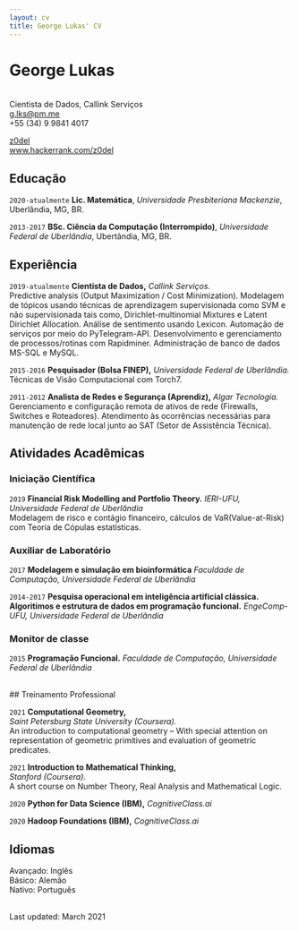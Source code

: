 ```yaml
---
layout: cv
title: George Lukas' CV
---
```


# George Lukas
<br/>Cientista de Dados, Callink Serviços <br/>
<a href="g.lks@pm.me">g.lks@pm.me</a> 
<br/>+55 (34) 9 9841 4017

<div id="webaddress">
  <a href="https://github.com/z0del"><i class="fab fa-github"></i> z0del</a> <br/>
  <a href="https://www.hackerrank.com/z0del"><i class="fas fa-users"></i> www.hackerrank.com/z0del</a>
</div>

## Educação

`2020-atualmente`
**Lic. Matemática**, *Universidade Presbiteriana Mackenzie*, Uberlândia, MG, BR.<br/>

`2013-2017`
**BSc. Ciência da Computação (Interrompido)**, *Universidade Federal de Uberlândia*, Ubertândia, MG, BR.

## Experiência

`2019-atualmente`
**Cientista de Dados,** *Callink Serviços.*<br/>
Predictive analysis (Output Maximization / Cost Minimization).
Modelagem de tópicos usando técnicas de aprendizagem supervisionada como SVM e não supervisionada 
tais como, Dirichlet-multinomial Mixtures e Latent Dirichlet Allocation. Análise de sentimento usando Lexicon. 
Automação de serviços por meio do PyTelegram-API. Desenvolvimento e gerenciamento de processos/rotinas com Rapidminer.
Administração de banco de dados MS-SQL e MySQL. 

`2015-2016`
**Pesquisador (Bolsa FINEP),** *Universidade Federal de Uberlândia.*<br/>
Técnicas de Visão Computacional com Torch7.

`2011-2012`
**Analista de Redes e Segurança (Aprendiz),** *Algar Tecnologia.*<br/>
Gerenciamento e configuração remota de ativos de rede (Firewalls, Switches e Roteadores).
Atendimento às ocorrências necessárias para manutenção de rede local junto ao SAT (Setor de Assistência Técnica).


## Atividades Acadêmicas

### Iniciação Científica

`2019`
**Financial Risk Modelling and Portfolio Theory.** *IERI-UFU, Universidade Federal de Uberlândia*<br/>
Modelagem de risco e contágio financeiro, cálculos de VaR(Value-at-Risk) com Teoria de Cópulas estatísticas.

### Auxiliar de Laboratório
`2017`
**Modelagem e simulação em bioinformática**
*Faculdade de Computação, Universidade Federal de Uberlândia*

`2014-2017`
**Pesquisa operacional em inteligência artificial clássica.**
**Algoritimos e estrutura de dados em programação funcional.**
*EngeComp-UFU, Universidade Federal de Uberlândia*

### Monitor de classe
`2015`
**Programação Funcional.** *Faculdade de Computação, Universidade Federal de Uberlândia*

<br/>
## Treinamento Professional

`2021`
**Computational Geometry,**<br/>*Saint Petersburg State University (Coursera).*
<br/>An introduction to computational geometry – 
With special attention on representation of geometric primitives and evaluation of geometric predicates.<br/>

`2021`
**Introduction to Mathematical Thinking,**<br/>*Stanford (Coursera).*<br/>
A short course on Number Theory, Real Analysis and Mathematical Logic.<br/>

`2020`
**Python for Data Science (IBM),** *CognitiveClass.ai*<br/>

`2020`
**Hadoop Foundations (IBM),** *CognitiveClass.ai*<br/>


## Idiomas

Avançado: Inglês<br/>
Básico: Alemão<br/>
Nativo: Português<br/>

<br/>Last updated: March  2021<br/><br/>

